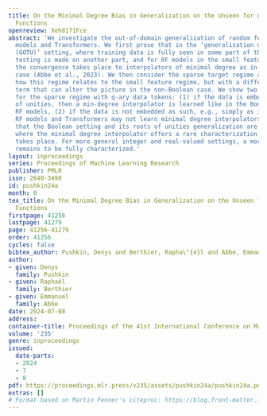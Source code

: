 ```yaml
---
title: On the Minimal Degree Bias in Generalization on the Unseen for non-Boolean
  Functions
openreview: Xeh8171Fce
abstract: 'We investigate the out-of-domain generalization of random feature (RF)
  models and Transformers. We first prove that in the ‘generalization on the unseen
  (GOTU)’ setting, where training data is fully seen in some part of the domain but
  testing is made on another part, and for RF models in the small feature regime,
  the convergence takes place to interpolators of minimal degree as in the Boolean
  case (Abbe et al., 2023). We then consider the sparse target regime and explain
  how this regime relates to the small feature regime, but with a different regularization
  term that can alter the picture in the non-Boolean case. We show two different outcomes
  for the sparse regime with q-ary data tokens: (1) if the data is embedded with roots
  of unities, then a min-degree interpolator is learned like in the Boolean case for
  RF models, (2) if the data is not embedded as such, e.g., simply as integers, then
  RF models and Transformers may not learn minimal degree interpolators. This shows
  that the Boolean setting and its roots of unities generalization are special cases
  where the minimal degree interpolator offers a rare characterization of how learning
  takes place. For more general integer and real-valued settings, a more nuanced picture
  remains to be fully characterized.'
layout: inproceedings
series: Proceedings of Machine Learning Research
publisher: PMLR
issn: 2640-3498
id: pushkin24a
month: 0
tex_title: On the Minimal Degree Bias in Generalization on the Unseen for non-Boolean
  Functions
firstpage: 41256
lastpage: 41279
page: 41256-41279
order: 41256
cycles: false
bibtex_author: Pushkin, Denys and Berthier, Rapha\"{e}l and Abbe, Emmanuel
author:
- given: Denys
  family: Pushkin
- given: Raphaël
  family: Berthier
- given: Emmanuel
  family: Abbe
date: 2024-07-08
address:
container-title: Proceedings of the 41st International Conference on Machine Learning
volume: '235'
genre: inproceedings
issued:
  date-parts:
  - 2024
  - 7
  - 8
pdf: https://proceedings.mlr.press/v235/assets/pushkin24a/pushkin24a.pdf
extras: []
# Format based on Martin Fenner's citeproc: https://blog.front-matter.io/posts/citeproc-yaml-for-bibliographies/
---
```

